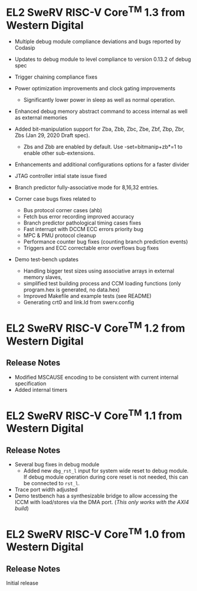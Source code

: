 # EL2 SweRV RISC-V Core<sup>TM</sup> 1.3 from Western Digital


* Multiple debug module compliance deviations and bugs reported by Codasip
* Updates to debug module to level compliance to version 0.13.2 of debug spec
* Trigger chaining compliance fixes
* Power optimization improvements and clock gating improvements
    * Significantly lower power in sleep as well as normal operation.
* Enhanced debug memory abstract command to access internal as well as external memories
* Added bit-manipulation support for Zba, Zbb, Zbc, Zbe, Zbf, Zbp, Zbr, Zbs (Jan 29, 2020 Draft spec).
    * Zbs and Zbb are enabled by default. Use -set=bitmanip+zb*=1 to enable other sub-extensions.
* Enhancements and additional configurations options for a faster divider
* JTAG controller intial state issue fixed
* Branch predictor fully-associative mode for 8,16,32 entries.
* Corner case bugs fixes related to 
    * Bus protocol corner cases (ahb)
    * Fetch bus error recording improved accuracy
    * Branch predictor pathological timing cases fixes
    * Fast interrupt with DCCM ECC errors priority bug
    * MPC & PMU protocol cleanup
    * Performance counter bug fixes (counting branch prediction events)
    * Triggers and ECC correctable error overflows bug fixes

* Demo test-bench updates
    * Handling bigger test sizes using associative arrays in external memory slaves, 
    * simplified test building process and CCM loading functions (only program.hex is generated, no data.hex)
    * Improved Makefile and example tests (see README)
    * Generating crt0 and link.ld from swerv.config
    
# EL2 SweRV RISC-V Core<sup>TM</sup> 1.2 from Western Digital
## Release Notes

* Modified MSCAUSE encoding to be consistent with current internal specification
* Added internal timers

# EL2 SweRV RISC-V Core<sup>TM</sup> 1.1 from Western Digital

## Release Notes

* Several bug fixes in debug module
    * Added new `dbg_rst_l` input for system wide reset to debug module. If debug module operation during core reset is not needed, this can be connected to `rst_l`.
* Trace port width adjusted
* Demo testbench has a synthesizable bridge to allow accessing the ICCM with load/stores via the DMA port. (*This only works with the AXI4 build*)

# EL2 SweRV RISC-V Core<sup>TM</sup> 1.0 from Western Digital

## Release Notes

Initial release
